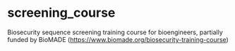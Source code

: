 # screening_course
Biosecurity sequence screening training course for bioengineers, partially funded by BioMADE (https://www.biomade.org/biosecurity-training-course)
